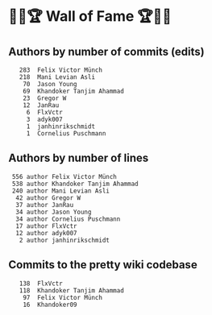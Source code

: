 # 👏💫🏆 Wall of Fame 🏆💫👏

## Authors by number of commits (edits)

```
   283	Felix Victor Münch
   218	Mani Levian Asli
    70	Jason Young
    69	Khandoker Tanjim Ahammad
    23	Gregor W
    12	JanRau
     6	FlxVctr
     3	adyk007
     1	janhinrikschmidt
     1	Cornelius Puschmann
```

## Authors by number of lines

```
 556 author Felix Victor Münch
 538 author Khandoker Tanjim Ahammad
 240 author Mani Levian Asli
  42 author Gregor W
  37 author JanRau
  34 author Jason Young
  34 author Cornelius Puschmann
  17 author FlxVctr
  12 author adyk007
   2 author janhinrikschmidt
```

## Commits to the pretty wiki codebase

```
   138	FlxVctr
   118	Khandoker Tanjim Ahammad
    97	Felix Victor Münch
    16	Khandoker09
```
